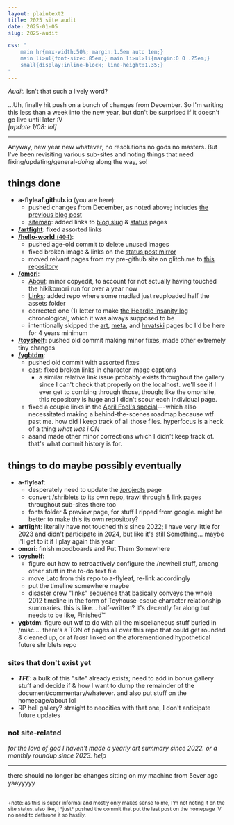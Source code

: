 ```yaml
---
layout: plaintext2
title: 2025 site audit
date: 2025-01-05
slug: 2025-audit

css: "
	main hr{max-width:50%; margin:1.5em auto 1em;}
	main li>ul{font-size:.85em;} main li>ul>li{margin:0 0 .25em;}
	small{display:inline-block; line-height:1.35;}
"
---
```

*Audit.* Isn't that such a lively word?

...Uh, finally hit push on a bunch of changes from December. So I'm writing this less than a week into the new year, but don't be surprised if it doesn't go live until later :V  
<i>[update 1/08: lol]</i>

<!--more-->

----

Anyway, new year new whatever, no resolutions no gods no masters. But I've been revisiting various sub-sites and noting things that need fixing/updating/general-*doing* along the way, so!

## things done
- <b>a-flyleaf.github.io</b> (you are here):
	- pushed changes from December, as noted above; includes [the previous blog post](fine-great)
	- [sitemap]({{site.url}}/sitemap): added links to [blog slug](slugs) & [status]({{site.url}}/status) pages
- [<b>/artfight</b>](https://a-flyleaf.github.io/artfight): fixed assorted links
- [<b>/hello-world</b> (<span style="font-family:consolas,monospace;">404</span>)](https://a-flyleaf.github.io/hello-world):
	- pushed age-old commit to delete unused images
	- fixed broken image & links on the [status post mirror](https://a-flyleaf.github.io/hello-world/limbo)
	- moved relvant pages from my pre-github site on glitch.me to [this repository](https://a-flyleaf.github.io/hello-world/bonus/glitch-reboot)
- [<b>/omori</b>](https://a-flyleaf.github.io/omori):
	- [About](https://a-flyleaf.github.io/omori/about): minor copyedit, to account for not actually having touched the hikikomori run for over a year now
	- [Links](https://a-flyleaf.github.io/omori/links): added repo where some madlad just reuploaded half the assets folder
	- corrected one (1) letter to make [the Heardle insanity log](https://a-flyleaf.github.io/omori/heardle) chronological, which it was always supposed to be
	- intentionally skipped the [art](https://a-flyleaf.github.io/omori/art), [meta](https://a-flyleaf.github.io/omori/meta), and [hrvatski](https://a-flyleaf.github.io/omori/hrvatski/kuci) pages bc I'd be here for 4 years minimum
- [<b>/toyshelf</b>](https://a-flyleaf.github.io/toyshelf): pushed old commit making minor fixes, made other extremely tiny changes
- [<b>/ygbtdm</b>](https://a-flyleaf.github.io/ygbtdm):
	- pushed old commit with assorted fixes
	- [cast](https://a-flyleaf.github.io/ygbtdm): fixed broken links in character image captions
		- a similar relative link issue probably exists throughout the gallery since I can't check that properly on the localhost. we'll see if I ever get to combing through those, though; like the omorisite, this repository is huge and I didn't scour each individual page.
	- fixed a couple links in the [April Fool's special](https://a-flyleaf.github.io/ygbtdm/carless)---which also necessitated making a behind-the-scenes roadmap because wtf past me. how did I keep track of all those files. hyperfocus is a heck of a thing *what was i <strong style="font-weight:normal;text-transform:uppercase;">on</strong>*
	- aaand made other minor corrections which I didn't keep track of. that's what commit history is for.

## things to do maybe possibly eventually
- <b>a-flyleaf</b>:
	- desperately need to update the [/projects]({{site.url}}/projects) page
	- convert [/shriblets]({{site.url}}/shriblets) to its own repo, trawl through & link pages throughout sub-sites there too
	- fonts folder & preview page, for stuff I ripped from google. might be better to make this its own repository?
- <b>artfight</b>: literally have not touched this since 2022; I have very little for 2023 and didn't participate in 2024, but like it's still Something... maybe I'll get to it if I play again this year
- <b>omori</b>: finish moodboards and Put Them Somewhere
- <b>toyshelf</b>:
	- figure out how to retroactively configure the /newhell stuff, among other stuff in the to-do text file
	- move Lato from this repo to a-flyleaf, re-link accordingly
	- put the timeline somewhere maybe
	- disaster crew "links" sequence that basically conveys the whole 2012 timeline in the form of Toyhouse-esque character relationship summaries. this is like... half-written? it's decently far along but needs to be like, Finished™
- <b>ygbtdm</b>: figure out wtf to do with all the miscellaneous stuff buried in /misc.... there's a TON of pages all over this repo that could get rounded & cleaned up, or at *least* linked on the aforementioned hypothetical future shriblets repo

### sites that don't exist yet
- <b><i>TFE</i></b>: a bulk of this "site" already exists; need to add in bonus gallery stuff and decide if & how I want to dump the remainder of the document/commentary/whatever. and also put stuff on the homepage/about lol
- RP hell gallery? straight to neocities with that one, I don't anticipate future updates

### not site-related
*for the love of god I haven't made a yearly art summary since 2022. or a monthly roundup since 2023. help*

----

there should no longer be changes sitting on my machine from 5ever ago yaayyyyy

<br>
<small>+note: as this is super informal and mostly only makes sense to me, I'm not noting it on the site status. also like, I *just* pushed the commit that put the last post on the homepage :V no need to dethrone it so hastily.</small>